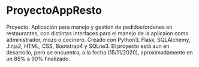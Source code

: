 # ProyectoAppResto
 Proyecto: Aplicación para manejo y gestion de pedidos/ordenes en restaurantes, con distintas interfaces para el manejo de la aplicaion como administrador,
mozo o cocinero.
 Creado con Python3, Flask, SQLAlchemy, Jinja2, HTML, CSS, Bootstrap4 y SQLite3. El proyecto está aun en desarrollo, pero se encuentra, a la fecha (15/11/2020), aproximadamente en un 85% a 90%
finalizado.
